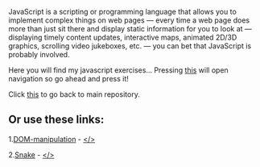 JavaScript is a scripting or programming language that allows you to implement complex things on web pages — every time a web page does more than just sit there and display static information for you to look at — displaying timely content updates, interactive maps, animated 2D/3D graphics, scrolling video jukeboxes, etc. — you can bet that JavaScript is probably involved.

Here you will find my javascript exercises... Pressing [this](https://scenoxmans.github.io/learning-frontend/) will open navigation so go ahead and press it!

Click [this](https://github.com/scenoxmans/learning-frontend) to go back to main repository.

## Or use these links:

1.[DOM-manipulation](https://scenoxmans.github.io/learning-frontend/exercises/2.mastering-javascript/dom-manipulation.html) - [</>](https://github.com/scenoxmans/learning-frontend/blob/master/exercises/2.mastering-javascript)

2.[Snake](https://scenoxmans.github.io/learning-frontend/exercises/2.mastering-javascript/2.snake) - [</>](https://github.com/scenoxmans/learning-frontend/blob/master/exercises/2.mastering-javascript/2.snake)


	
